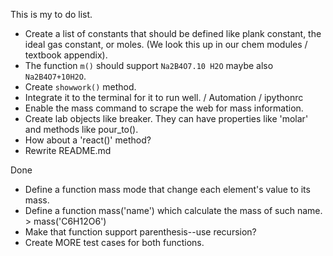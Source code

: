 This is my to do list.

- Create a list of constants that should be defined like plank constant, the ideal gas constant, or moles. (We look this up in our chem modules / textbook appendix).
- The function `m()` should support `Na2B4O7.10 H2O` maybe also `Na2B4O7+10H2O`.
- Create `showwork()` method.
- Integrate it to the terminal for it to run well. / Automation / ipythonrc
- Enable the mass command to scrape the web for mass information.
- Create lab objects like breaker. They can have properties like 'molar' and methods like pour_to().
- How about a 'react()' method?
- Rewrite README.md

Done

- Define a function mass mode that change each element's value to its mass.
- Define a function mass('name') which calculate the mass of such name. > mass('C6H12O6')
- Make that function support parenthesis--use recursion?
- Create MORE test cases for both functions.

